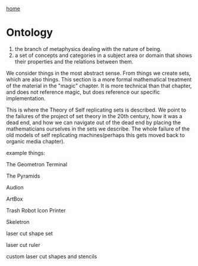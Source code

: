 [home](index.html)

# Ontology

1. the branch of metaphysics dealing with the nature of being.
2. a set of concepts and categories in a subject area or domain that shows their properties and the relations between them.

We consider things in the most abstract sense.  From things we create sets, which are also things.  This section is a more formal mathematical treatment of the material in the "magic" chapter.  It is more technical than that chapter, and does not reference magic, but does reference our specific implementation. 

This is where the Theory of Self replicating sets is described. We point to the failures of the project of set theory in the 20th century, how it was a dead end, and how we can navigate out of the dead end by placing the mathematicians ourselves in the sets we describe. The whole failure of the old models of self replicating machines(perhaps this gets moved back to organic media chapter).  

example things:

The Geometron Terminal

The Pyramids

Audion

ArtBox

Trash Robot Icon Printer

Skeletron

laser cut shape set

laser cut ruler

custom laser cut shapes and stencils